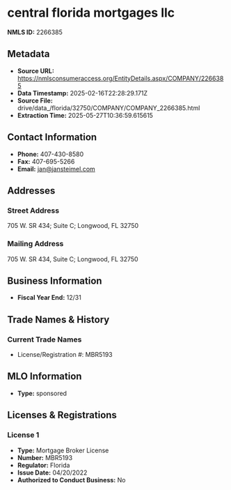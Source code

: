 # central florida mortgages llc

**NMLS ID:** 2266385

## Metadata
- **Source URL:** https://nmlsconsumeraccess.org/EntityDetails.aspx/COMPANY/2266385
- **Data Timestamp:** 2025-02-16T22:28:29.171Z
- **Source File:** drive/data_/florida/32750/COMPANY/COMPANY_2266385.html
- **Extraction Time:** 2025-05-27T10:36:59.615615

## Contact Information
- **Phone:** 407-430-8580
- **Fax:** 407-695-5266
- **Email:** jan@jansteimel.com

## Addresses
### Street Address
705 W. SR 434; Suite C; Longwood, FL 32750

### Mailing Address
705 W. SR 434, Suite C; Longwood, FL 32750

## Business Information
- **Fiscal Year End:** 12/31

## Trade Names & History
### Current Trade Names
- License/Registration #: MBR5193

## MLO Information
- **Type:** sponsored

## Licenses & Registrations

### License 1
- **Type:** Mortgage Broker License
- **Number:** MBR5193
- **Regulator:** Florida
- **Issue Date:** 04/20/2022
- **Authorized to Conduct Business:** No
